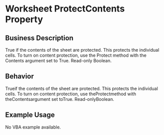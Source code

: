 # Worksheet ProtectContents Property

## Business Description
True if the contents of the sheet are protected. This protects the individual cells. To turn on content protection, use the Protect method with the Contents argument set to True. Read-only Boolean.

## Behavior
Trueif the contents of the sheet are protected. This protects the individual cells. To turn on content protection, use theProtectmethod with theContentsargument set toTrue. Read-onlyBoolean.

## Example Usage
No VBA example available.